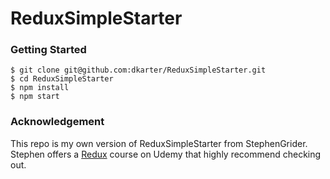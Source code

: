 # ReduxSimpleStarter


### Getting Started

```
$ git clone git@github.com:dkarter/ReduxSimpleStarter.git
$ cd ReduxSimpleStarter
$ npm install
$ npm start
```

### Acknowledgement
This repo is my own version of ReduxSimpleStarter from StephenGrider. Stephen
offers a [Redux](https://www.udemy.com/react-redux/) course on Udemy that highly
recommend checking out.
